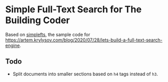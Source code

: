 # Simple Full-Text Search for The Building Coder

Based on [simplefts](https://github.com/akrylysov/simplefts), the sample code
for https://artem.krylysov.com/blog/2020/07/28/lets-build-a-full-text-search-engine.

## Todo

- Split documents into smaller sections based on `h4` tags instead of `h3`.